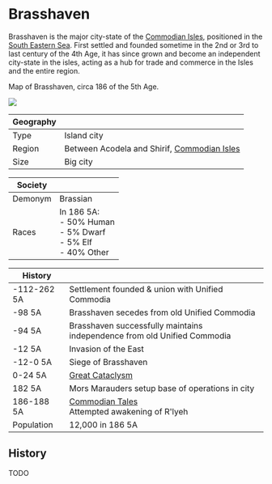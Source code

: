 # Brasshaven

Brasshaven is the major city-state of the [Commodian Isles](../Land/commodian_isles.md), positioned in the [South Eastern Sea](../Planes/pulchra.md#south-eastern-corner). First settled and founded sometime in the 2nd or 3rd to last century of the 4th Age, it has since grown and become an independent city-state in the isles, acting as a hub for trade and commerce in the Isles and the entire region.

Map of Brasshaven, circa 186 of the 5th Age.

![](../../Media/brasshaven.jpg)

| Geography | |
| - | - |
| Type | Island city |
| Region | Between Acodela and Shirif, [Commodian Isles](../Land/commodian_isles.md) |
| Size | Big city |

| Society | |
| - | - |
| Demonym | Brassian |
| Races | In 186 5A:<br>- 50% Human<br>- 5% Dwarf<br>- 5% Elf<br>- 40% Other |

| History | |
| - | - |
| -112-262 5A | Settlement founded & union with Unified Commodia|
| -98 5A | Brasshaven secedes from old Unified Commodia |
| -94 5A | Brasshaven successfully maintains independence from old Unified Commodia |
| -12 5A | Invasion of the East |
| -12-0 5A | Siege of Brasshaven |
| 0-24 5A | [Great Cataclysm](../../Events/great_cataclysm.md) |
| 182 5A | Mors Marauders setup base of operations in city |
| 186-188 5A | [Commodian Tales](../../Campaigns/commodian_tales.md)<br>Attempted awakening of R'lyeh |
| Population | 12,000 in 186 5A |

## History

TODO
